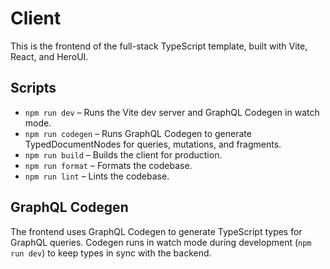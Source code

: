 # Client

This is the frontend of the full-stack TypeScript template, built with Vite, React, and HeroUI.

## Scripts

- `npm run dev` – Runs the Vite dev server and GraphQL Codegen in watch mode.
- `npm run codegen` – Runs GraphQL Codegen to generate TypedDocumentNodes for queries, mutations, and fragments.
- `npm run build` – Builds the client for production.
- `npm run format` – Formats the codebase.
- `npm run lint` – Lints the codebase.

## GraphQL Codegen
The frontend uses GraphQL Codegen to generate TypeScript types for GraphQL queries. Codegen runs in watch mode during development (`npm run dev`) to keep types in sync with the backend.
